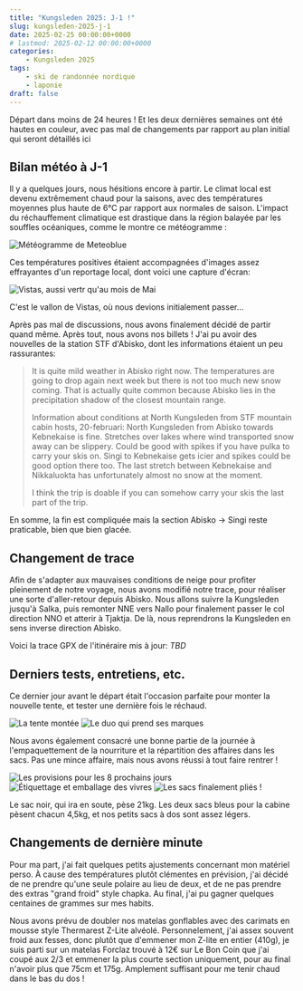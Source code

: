 ```yaml
---
title: "Kungsleden 2025: J-1 !"
slug: kungsleden-2025-j-1
date: 2025-02-25 00:00:00+0000
# lastmod: 2025-02-12 00:00:00+0000
categories:
    - Kungsleden 2025
tags:
    - ski de randonnée nordique
    - laponie
draft: false
---
```


Départ dans moins de 24 heures ! Et les deux dernières semaines ont été hautes en couleur, avec pas mal de changements par rapport au plan initial qui seront détaillés ici

## Bilan météo à J-1

Il y a quelques jours, nous hésitions encore à partir. Le climat local est devenu extrêmement chaud pour la saisons, avec des températures moyennes plus haute de 6°C par rapport aux normales de saison. L'impact du réchauffement climatique est drastique dans la région balayée par les souffles océaniques, comme le montre ce météogramme :

![Météogramme de Meteoblue](meteogram_seasonal.png)

Ces températures positives étaient accompagnées d'images assez effrayantes d'un reportage local, dont voici une capture d'écran:

![Vistas, aussi vertr qu'au mois de Mai](vistas.jpeg)

C'est le vallon de Vistas, où nous devions initialement passer...

Après pas mal de discussions, nous avons finalement décidé de partir quand même. Après tout, nous avons nos billets ! J'ai pu avoir des nouvelles de la station STF d'Abisko, dont les informations étaient un peu rassurantes:

> It is quite mild weather in Abisko right now.
> The temperatures are going to drop again next week but there is not too much new snow coming.
> That is actually quite common because Abisko lies in the precipitation shadow of the closest mountain range.
> 
>Information about conditions at North Kungsleden from STF mountain cabin hosts, 20-februari:
>North Kungsleden from Abisko towards Kebnekaise is fine. Stretches over lakes where wind transported snow away can be slippery. Could be good with spikes if you have pulka to carry your skis on.
>Singi to Kebnekaise gets icier and spikes could be good option there too.
>The last stretch between Kebnekaise and Nikkaluokta has unfortunately almost no snow at the moment.
>
>I think the trip is doable if you can somehow carry your skis the last part of the trip.

En somme, la fin est compliquée mais la section Abisko -> Singi reste praticable, bien que bien glacée.

## Changement de trace

Afin de s'adapter aux mauvaises conditions de neige pour profiter pleinement de notre voyage, nous avons modifié notre trace, pour réaliser une sorte d'aller-retour depuis Abisko. Nous allons suivre la Kungsleden jusqu'à Salka, puis remonter NNE vers Nallo pour finalement passer le col direction NNO et atterir à Tjaktja. De là, nous reprendrons la Kungsleden en sens inverse direction Abisko.

Voici la trace GPX de l'itinéraire mis à jour: _TBD_

## Derniers tests, entretiens, etc.

Ce dernier jour avant le départ était l'occasion parfaite pour monter la nouvelle tente, et tester une dernière fois le réchaud.

![La tente montée](tente.JPG) ![Le duo qui prend ses marques](duo.JPG)


Nous avons également consacré une bonne partie de la journée à l'empaquettement de la nourriture et la répartition des affaires dans les sacs. Pas une mince affaire, mais nous avons réussi à tout faire rentrer !

![Les provisions pour les 8 prochains jours](bouffe.JPG) ![Étiquettage et emballage des vivres](packing.JPG) ![Les sacs finalement pliés !](sacs.JPG)

Le sac noir, qui ira en soute, pèse 21kg. Les deux sacs bleus pour la cabine pèsent chacun 4,5kg, et nos petits sacs à dos sont assez légers.

## Changements de dernière minute

Pour ma part, j'ai fait quelques petits ajustements concernant mon matériel perso. À cause des températures plutôt clémentes en prévision, j'ai décidé de ne prendre qu'une seule polaire au lieu de deux, et de ne pas prendre des extras "grand froid" style chapka. Au final, j'ai pu gagner quelques centaines de grammes sur mes habits.

Nous avons prévu de doubler nos matelas gonflables avec des carimats en mousse style Thermarest Z-Lite alvéolé. Personnelement, j'ai assex souvent froid aux fesses, donc plutôt que d'emmener mon Z-lite en entier (410g), je suis parti sur un matelas Forclaz trouvé à 12€ sur Le Bon Coin que j'ai coupé aux 2/3 et emmener la plus courte section uniquement, pour au final n'avoir plus que 75cm et 175g. Amplement suffisant pour me tenir chaud dans le bas du dos !
